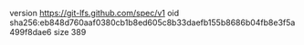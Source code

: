 version https://git-lfs.github.com/spec/v1
oid sha256:eb848d760aaf0380cb1b8ed605c8b33daefb155b8686b04fb8e3f5a499f8dae6
size 389
